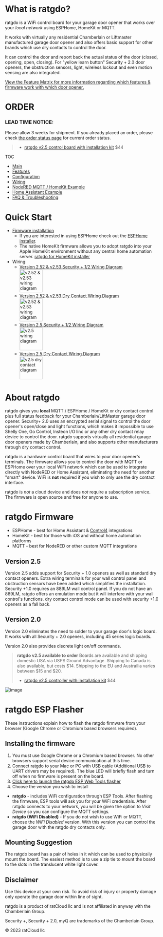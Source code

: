 # What is ratgdo?
ratgdo is a WiFi control board for your garage door opener that works over your *local network* using ESPHome, HomeKit or MQTT.

It works with virtually any residential Chamberlain or Liftmaster manufactured garage door opener and also offers basic support for other brands which use dry contacts to control the door.

It can control the door and report back the actual status of the door (closed, opening, open, closing). For "yellow learn button" Security + 2.0 door openers, the obstruction sensors, light, wireless lockout and even motion sensing are also integrated.

[View the Feature Matrix for more information regarding which features & firmware work with which door opener.](01_features.md)

# ORDER
### LEAD TIME NOTICE:
Please allow 3 weeks for shipment. If you already placed an order, please check [the order status page](order_status.html) for current order status.

> * [ratgdo v2.5 control board with installation kit](https://square.link/u/FKqlMSWT) $44

TOC
* [Main](index.md)
* [Features](01_features.md)
* [Configuration](02_configuration.md)
* [Wiring](03_wiring.md)
* [NodeRED MQTT / HomeKit Example](04_nodered_example.md)
* [Home Assistant Example](05_homeassistant_example.md)
* [FAQ & Troubleshooting](09_faq.md)

# Quick Start
* [Firmware installation](flash.html)
  * If you are interested in using ESPHome check out the [ESPHome installer](http://ratgdo.github.io/esphome-ratgdo/).
  * The native HomeKit firmware allows you to adopt ratgdo into your Apple HomeKit environment without any central home automation server. [ratgdo for HomeKit installer](https://ratgdo.github.io/homekit-ratgdo)
* Wiring
  * [Version 2.52 &amp; v2.53 Security + 1/2 Wiring Diagram]()<br/><a href="https://user-images.githubusercontent.com/4663918/288449523-9ddf3da2-9eac-4be0-beed-11867dc8d446.png"><img src="https://user-images.githubusercontent.com/4663918/288449523-9ddf3da2-9eac-4be0-beed-11867dc8d446.png" alt="v2.52 & v2.53 wiring diagram" width="75"/></a>
  * [Version 2.52 &amp; v2.53 Dry Contact Wiring Diagram](https://user-images.githubusercontent.com/4663918/288450016-0caa5d03-325a-4c89-a144-a145ac907dfa.png)<br/><a href="https://user-images.githubusercontent.com/4663918/288450016-0caa5d03-325a-4c89-a144-a145ac907dfa.png"><img src="https://user-images.githubusercontent.com/4663918/288450016-0caa5d03-325a-4c89-a144-a145ac907dfa.png" alt="v2.52 &amp; v2.53 wiring diagram" width="75"/></a>
  * [Version 2.5 Security + 1/2 Wiring Diagram](https://user-images.githubusercontent.com/4663918/276749741-fe82ea10-e8f4-41d6-872f-55eec88d2aab.png) <br /><a href="https://user-images.githubusercontent.com/4663918/276749741-fe82ea10-e8f4-41d6-872f-55eec88d2aab.png"><img src="https://user-images.githubusercontent.com/4663918/276749741-fe82ea10-e8f4-41d6-872f-55eec88d2aab.png" alt="v2.5 wiring diagram" width="75"/></a>
  * [Version 2.5 Dry Contact Wiring Diagram](https://user-images.githubusercontent.com/4663918/277838851-e338c3bf-4eda-447a-9e79-737aa1a622a0.png)
  <br/><a href="https://user-images.githubusercontent.com/4663918/277838851-e338c3bf-4eda-447a-9e79-737aa1a622a0.png"><img src="https://user-images.githubusercontent.com/4663918/277838851-e338c3bf-4eda-447a-9e79-737aa1a622a0.png" alt="v2.5 dry contact diagram" width="75"/></a>


# About ratgdo 
ratgdo gives you **local** MQTT / ESPHome / HomeKit or dry contact control plus full status feedback for your Chamberlain/LiftMaster garage door opener. Security+ 2.0 uses an encrypted serial signal to control the door opener's open/close and light functions, which makes it impossible to use Shelly One, Go Control, Insteon I/O linc or any other dry contact relay device to control the door. ratgdo supports virtually all residential garage door openers made by Chamberlain, and also supports other manufacturers through dry contact control.

ratgdo is a hardware control board that wires to your door opener's terminals. The firmware allows you to control the door with MQTT or ESPHome over your local WiFi network which can be used to integrate directly with NodeRED or Home Assistant, eliminating the need for another "smart" device. WiFi is **not** required if you wish to only use the dry contact interface.

ratgdo is *not* a cloud device and does *not* require a subscription service. The firmware is open source and free for anyone to use.

# ratgdo Firmware
* ESPHome - best for Home Assistant &amp; [Control4](https://chowmain.software/drivers/control4-ratgdo) integrations
* HomeKit - best for those with iOS and without home automation platforms
* MQTT - best for NodeRED or other custom MQTT integrations

## Version 2.5
Version 2.5 adds support for Security + 1.0 openers as well as standard dry contact openers. Extra wiring terminals for your wall control panel and obstruction sensors have been added which simplifies the installation. Security +1.0 requires an 889LM wall control panel. If you do not have an 889LM, ratgdo offers an emulation mode but it will interfere with your wall control's functions. dry contact control mode can be used with security +1.0 openers as a fall back. 

## Version 2.0
Version 2.0 eliminates the need to solder to your garage door's logic board. It works with all Security + 2.0 openers, including 45 series logic boards. 

Version 2.0 also provides discrete light on/off commands.


> **ratgdo v2.5 available to order**
> Boards are available and shipping domestic USA via USPS Ground Advantage.
> Shipping to Canada is also available, but costs $14.
> Shipping to the EU and Austrailia varies between $15 and $20.
>
> * [ratgdo v2.5 controller with installation kit](https://square.link/u/FKqlMSWT) $44

![image](https://user-images.githubusercontent.com/4663918/288453570-79721193-2798-4147-98fc-b6cef1c61795.jpg)


# ratgdo ESP Flasher
These instructions explain how to flash the ratgdo firmware from your browser (Google Chrome or Chromium based browsers required).

## Installing the firmware
1. You must use Google Chrome or a Chromium based browser. No other browsers support serial device communication at this time.
2. Connect ratgdo to your Mac or PC with USB cable (Additional USB to UART drivers may be required). The blue LED will briefly flash and turn off when no firmware is present on the board.
3. [Click here to launch the ratgdo ESP Web Tools flasher](flash.html)
4. Choose the version you wish to install
  * **ratgdo** - includes WiFi configuration through ESP Tools. After flashing the firmware, ESP tools will ask you for your WiFi credentials. After ratgdo connects to your network, you will be given the option to _Visit Device_ so you can configure the MQTT settings.
  * **ratgdo (WiFi Disabled)** - If you do not wish to use WiFi or MQTT, choose the _WiFi Disabled_ version. With this version you can control the garage door with the ratgdo dry contacts only.

## Mounting Suggestion
The ratgdo board has a pair of holes in it which can be used to physically mount the board. The easiest method is to use a zip tie to mount the board to the slots in the translucent white light cover.

## Disclaimer
Use this device at your own risk. To avoid risk of injury or property damage only operate the garage door within line of sight.

ratgdo is a product of ratCloud llc and is not affiliated in anyway with the Chamberlain Group.

Security +, Security + 2.0, myQ are trademarks of the Chamberlain Group.

© 2023 ratCloud llc
